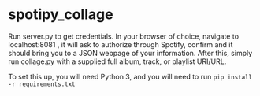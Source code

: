 # spotipy_collage 
Run server.py to get credentials. In your browser of choice, navigate to localhost:8081 , it will ask to authorize through Spotify, confirm and it should bring you to a JSON webpage of your information.
After this, simply run collage.py with a supplied full album, track, or playlist URI/URL.

To set this up, you will need Python 3, and you will need to run `pip install -r requirements.txt`
